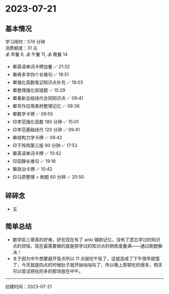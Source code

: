 # 2023-07-21

## 基本情况

学习用时：578 分钟  
消费额度：31 元  
💰 早餐 6, 💰 午餐 11, 💰 晚餐 14

-   🟥英语单词卡牌加餐 ✅ 21:32
-   🟥再多学四个长难句 ✅ 19:51
-   🟥强化高数笔记知识点补充 ✅ 19:03
-   🟥整理强化班错题 ✅ 15:29
-   🟥重新总结线代合同知识点 ✅ 09:41
-   🟥写作应用素材整理记忆 ✅ 08:36
-   🟥数学卡牌 ✅ 09:55
-   🟨李范强化高数 180 分钟 ✅ 15:01
-   🟨李范基础线代 120 分钟 ✅ 09:41
-   🟥结构力学卡牌 ✅ 09:42
-   🟨于玲玲第三版 90 分钟 ✅ 17:53
-   🟥英语单词卡牌 ✅ 10:42
-   🟨田静长难句 ✅ 19:18
-   🟥政治卡牌 ✅ 10:42
-   🟨马原整理 + 刷题 60 分钟 ✅ 20:50

## 碎碎念

- 无

## 简单总结

- 数学前三章真的好难，好在现在有了 anki 辅助记忆，没有了遗忘学过的知识点的烦恼，现在最需要做的就是把学过的知识点的熟练度叠满——通过刷题解决！
- 关于因为中午想要避开饭点所以 11 点就吃午饭了，这就造成了下午很早就饿了，今天就是四点的时候肚子就开始咕咕叫了，所以晚上那顿吃的很多，明天可以尝试把吃的多的那场放在中午。

---

创建时间：2023-07-21